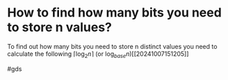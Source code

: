# How to find how many bits you need to store n values?
To find out how many bits you need to store n distinct values you need to calculate the following $\lceil\log_{2}{n}\rceil$ (or $\log_{base}n$)[[20241007151205]]

#gds